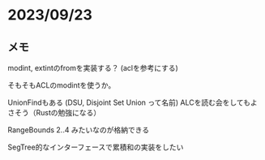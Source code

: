 # 2023/09/23

## メモ
modint, extintのfromを実装する？
(aclを参考にする)

そもそもACLのmodintを使うか。

UnionFindもある (DSU, Disjoint Set Union って名前)
ALCを読む会をしてもよさそう（Rustの勉強になる）

RangeBounds<usize>
2..4 みたいなのが格納できる

SegTree的なインターフェースで累積和の実装をしたい
